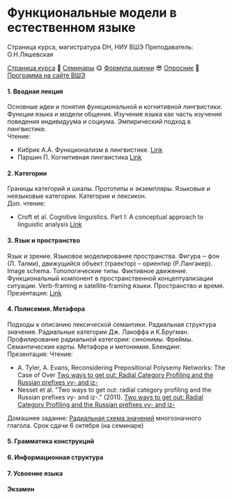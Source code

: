 # Функциональные модели в естественном языке   
Страница курса, магистратура DH, НИУ ВШЭ
Преподаватель: О.Н.Ляшевская

<a href="https://olesar.github.io//HSEfuncModels">Страница курса</a> &#129303; <a href="https://docs.google.com/spreadsheets/d/12HNOEf3YqSWItotPnMNUE-EYlQiRwdKHkJClqWoswt0/edit?usp=sharing">Семинары</a> &#128523; <a href="Zevaluation.pdf">Формула оценки</a> &#128526; <a href="https://forms.gle/4H9gAsNQdMjgW3zq9">Опросник</a> &#129303; <a href="https://www.hse.ru/data/2019/09/13/1491353525/program-2878062487-uf5AlLWh0p.pdf">Программа на сайте ВШЭ</a>

#### 1. Вводная лекция 
Основные идеи и понятия функциональной и когнитивной лингвистики. Функции языка и модели общения. Изучение языка как часть изучения поведения индивидуума и социума. Эмпирический подход в лингвистике.    
Чтение:  
* Кибрик А.А. Функционализм в лингвистике. <a href="https://www.krugosvet.ru/enc/gumanitarnye_nauki/lingvistika/FUNKTSIONALIZM_V_LINGVISTIKE.html">Link</a>   
* Паршин П. Когнитивная лингвистика <a href="https://www.krugosvet.ru/enc/gumanitarnye_nauki/lingvistika/KOGNITIVNAYA_LINGVISTIKA.html">Link</a>  

#### 2. Категории   
Границы категорий и шкалы. Прототипы и экземпляры. Языковые и неязыковые категории. Категории и лексикон.  
Доп. чтение:  
* Croft et al. Cognitive linguistics. Part I: A conceptual approach to linguistic analysis <a href="https://ebookcentral.proquest.com/lib/hselibrary-ebooks/detail.action?docID=244390">Link</a>   

#### 3. Язык и пространство   
Язык и зрение. Языковое моделирование пространства.
Фигура ‒ фон (Л. Талми), движущийся объект (траектор) – ориентир (Р.Лангакер).
Image schema. Топологические типы. Фиктивное движение. Функциональный компонент в пространственной
концептуализации ситуации. Verb-framing и satellite-framing языки. Пространство и время.   
Презентация: <a href="3Topology.pdf">Link</a>  

#### 4. Полисемия. Метафора   
Подходы к описанию лексической семантики. Радиальная структура значения. Радиальные категории Дж. Лакоффа и
К.Бругман. Профилирование радиальной категории: синонимы. Фреймы. Семантические карты. Метафора и метонимия. Блендинг.  
Презентация: <!---<a href="4Metaphor.pdf">Link</a>
--->
Чтение:  
* A. Tyler, A. Evans, Reconsidering Prepositional Polysemy Networks: The Case of Over <a href="https://munin.uit.no/bitstream/handle/10037/3846/article.pdf">Two ways to get out: Radial Category Profiling and the Russian prefixes vy- and iz-</a> 
* Nesset et al. "Two ways to get out: radial category profiling and the Russian prefixes vy- and iz-." (2011). <a href="https://www.semanticscholar.org/paper/Reconsidering-Prepositional-Polysemy-Networks%3A-The-Tyler-Evans/53f85e6b58f8e1822ef4d64475e1bf5cce30711e">Two ways to get out: Radial Category Profiling and the Russian prefixes vy- and iz-</a>  

Домашнее задание:
[Радиальная схема значений](ДЗ_полисемия.md) многозначного глагола. Срок сдачи 6 октября (на семинаре)    


<!---#### Семинар-коллоквиум. Выступление по статьям--->

#### 5. Грамматика конструкций  
<!---Грамматика как инвентарь конструкций. Композициональность значения и невыводимость целого из частей. Mainstream: Ч. Филлмор и А. Голдберг. Другие направления грамматики конструкций. Конструкции в диахронической перспективе.  
Презентация: <a href="5ConstructionGrammar.pdf">Link</a>  
<!---
Домашнее задание:  
Анализ конструкций в русском языке <a href="ДЗ_конструкции.pdf">Link</a>. Срок сдачи 27 ноября (на семинаре).   
Собрать данные для следующей темы  <a href="ДЗ_эксперимент.pdf">Link</a>. Срок до 13 ноября. Просьба положить записи в LMS, ближе к делу я пришлю ссылку.   
--->

#### 6. Информационная структура  
<!---Компоненты высказывания: ассерция, следствие, конвенциональная импликатура, конверсациональная импликатура. Речевой акт и его участники. Место и роль говорящего и слушающего. Оценка важности: гипотезы говорящего относительно знаний слушающего. Тема ‒ рема (работы Пражской школы). Салиентность. Данное ‒ новое. Презумпция ‒ ассерция. Фигура ‒ фон. Профилирование. Конструал и грамматическая организация высказывания. Фокус внимания. Дейксис как инструмент описания (говорящий и наблюдатель). Максимы Грайса. 
Семинар: <a href="InfStructure.md">Link</a>  
--->
<!---
Домашнее задание:  
Порядок слов в рассказах, полученных методом элицитации. Презумпция, ассерция, вывод.   
<a href="ДЗ_инфструктура.pdf">Link</a>. Срок сдачи 20 декабря (на семинаре). Онлайн-сдача: (lms.hse.ru)[https://lms.hse.ru], на странице дисциплины вкладка Проекты > Информационная структура и порядок слов  
--->
#### 7. Усвоение языка  
<!---
Критика универсальной грамматики Хомского: усвоение языка как часть когнитивных и социально-коммуникативных навыков ребенка. Intention-reading, pattern-finding, entrenchment, grammaticalization. Usage-based model: усвоение слов, ранних синтаксических конструкций и более сложных единиц. Психолингвистическая модель усвоения и порождения. Усвоение языка у аутистов.  
Презентация: <a href="Acquisition.pdf">Link</a>  
--->
#### Экзамен
<!---
* Ссылка для сдачи экзаменационного проекта: (lms.hse.ru)[https://lms.hse.ru), на странице дисциплины вкладка Проекты > Экзаменационный проект  
* Форс-мажорная ссылка: [Link](https://drive.google.com/drive/folders/12XjfNnOIYosAbqnu7v_QaRaZfx20co_M?usp=sharing)  
<!---
### Расписание 1 модуль
* 6 ноября, среда  
* 22 ноября, пятница  
* 27 ноября, среда  
* 13 декабря, пятница  
* 20 декабря, пятница  
--->
